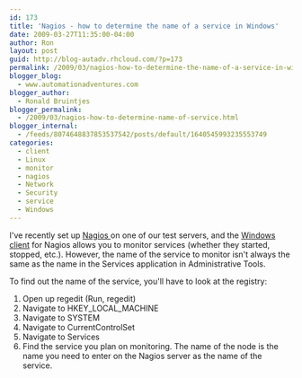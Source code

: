 ```yaml
---
id: 173
title: 'Nagios - how to determine the name of a service in Windows'
date: 2009-03-27T11:35:00-04:00
author: Ron
layout: post
guid: http://blog-autadv.rhcloud.com/?p=173
permalink: /2009/03/nagios-how-to-determine-the-name-of-a-service-in-windows.html
blogger_blog:
  - www.automationadventures.com
blogger_author:
  - Ronald Bruintjes
blogger_permalink:
  - /2009/03/nagios-how-to-determine-name-of-service.html
blogger_internal:
  - /feeds/8074648837853537542/posts/default/1640545993235553749
categories:
  - client
  - Linux
  - monitor
  - nagios
  - Network
  - Security
  - service
  - Windows
---
```

I've recently set up <a href="http://www.nagios.org/" target="_blank">Nagios </a>on one of our test servers, and the <a href="http://sourceforge.net/projects/nscplus" target="_blank">Windows client</a> for Nagios allows you to monitor services (whether they started, stopped, etc.). However, the name of the service to monitor isn't always the same as the name in the Services application in Administrative Tools.

To find out the name of the service, you'll have to look at the registry:

  1. Open up regedit (Run, regedit)
  2. Navigate to HKEY\_LOCAL\_MACHINE
  3. Navigate to SYSTEM
  4. Navigate to CurrentControlSet
  5. Navigate to Services
  6. Find the service you plan on monitoring. The name of the node is the name you need to enter on the Nagios server as the name of the service.